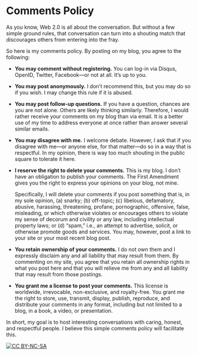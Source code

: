 # Comments Policy

As you know, Web 2.0 is all about the conversation. But without a few simple ground rules, that conversation can turn into a shouting match that discourages others from entering into the fray.

So here is my comments policy. By posting on my blog, you agree to the following:

 - **You may comment without registering.** You can log-in via Disqus, OpenID, Twitter, Facebook—or not at all. It’s up to you.
 - **You may post anonymously.** I don’t recommend this, but you may do so if you wish. I may change this rule if it is abused.
 - **You may post follow-up questions.** If you have a question, chances are you are not alone. Others are likely thinking similarly. Therefore, I would rather receive your comments on my blog than via email. It is a better use of my time to address everyone at once rather than answer several similar emails.
 - **You may disagree with me.** I welcome debate. However, I ask that if you disagree with me—or anyone else, for that matter—do so in a way that is respectful. In my opinion, there is way too much shouting in the public square to tolerate it here.
 - **I reserve the right to delete your comments.** This is my blog. I don’t have an obligation to publish your comments. The First Amendment gives you the right to express your opinions on your blog, not mine.

	Specifically, I will delete your comments if you post something that is, in my sole opinion, (a) snarky; (b) off-topic; (c) libelous, defamatory, abusive, harassing, threatening, profane, pornographic, offensive, false, misleading, or which otherwise violates or encourages others to violate my sense of decorum and civility or any law, including intellectual property laws; or (d) “spam,” i.e., an attempt to advertise, solicit, or otherwise promote goods and services. You may, however, post a link to your site or your most recent blog post.
 - **You retain ownership of your comments.** I do not own them and I expressly disclaim any and all liability that may result from them. By commenting on my site, you agree that you retain all ownership rights in what you post here and that you will relieve me from any and all liability that may result from those postings.
 - **You grant me a license to post your comments.** This license is worldwide, irrevocable, non-exclusive, and royalty-free. You grant me the right to store, use, transmit, display, publish, reproduce, and distribute your comments in any format, including but not limited to a blog, in a book, a video, or presentation.

In short, my goal is to host interesting conversations with caring, honest, and respectful people. I believe this simple comments policy will facilitate this.

[![CC BY-NC-SA][CCLOGO]](http://creativecommons.org/licenses/by-nc-sa/3.0/)

[CCLOGO]: http://i.creativecommons.org/l/by-nc-sa/3.0/80x15.png "Creative Commons BY-NC-SA License"
